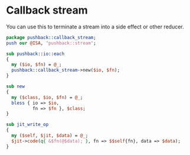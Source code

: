 # Callback stream
You can use this to terminate a stream into a side effect or other reducer.

```perl
package pushback::callback_stream;
push our @ISA, 'pushback::stream';

sub pushback::io::each
{
  my ($io, $fn) = @_;
  pushback::callback_stream->new($io, $fn);
}

sub new
{
  my ($class, $io, $fn) = @_;
  bless { io => $io,
          fn => $fn }, $class;
}

sub jit_write_op
{
  my ($self, $jit, $data) = @_;
  $jit->code(q{ &$fn(@$data); }, fn => $$self{fn}, data => $data);
}
```
